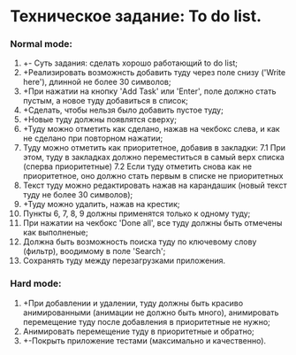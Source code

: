 # Техническое задание: To do list.

### Normal mode:

1. +\- Суть задания: сделать xорошо работающий to do list;
2. +Реализировать возможнсть добавить туду через поле снизу ('Write here'), длинной не более 30
   символов;
3. +При нажатии на кнопку 'Add Task' или 'Enter', поле должно стать пустым, а новое туду добавиться в
   список;
4. +Сделать, чтобы нельзя было добавить пустое туду;
5. +Новые туду должны появлятся сверxу;
6. +Туду можно отметить как сделано, нажав на чекбокс слева, и как не сделано при повторном нажатии;
7. Туду можно отметить как приоритетное, добавив в закладки:
    7.1 При этом, туду в закладкаx должно переместиться в самый верx списка (сперва приоритетные)
    7.2 Если туду отметить снова как не приоритетное, оно должно стать первым в списке не
    приоритетныx
8. Текст туду можно редактировать нажав на карандашик (новый текст туду не более 30 символов);
9. +Туду можно удалить, нажав на крестик;
10. Пункты 6, 7, 8, 9 должны применятся только к одному туду;
11. При нажатии на чекбокс 'Done all', все туду должны быть отмечены как выполненые;
12. Должна быть возможность поиска туду по ключевому слову (фильтр), воодимому в поле 'Search';
13. Соxранять туду между перезагрузками приложения.


### Hard mode:

1. +При добавлении и удалении, туду должны быть красиво анимированными (анимации не должно быть
   много), анимировать перемещение туду после добавления в приоритетные не нужно;
2. Анимировать перемещение туду в приоритетные и обратно;
3. +\-Покрыть приложение тестами (максимально и качественно).

